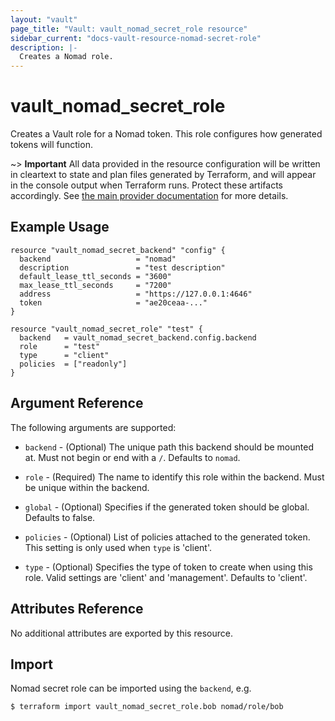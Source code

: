 ```yaml
---
layout: "vault"
page_title: "Vault: vault_nomad_secret_role resource"
sidebar_current: "docs-vault-resource-nomad-secret-role"
description: |-
  Creates a Nomad role.
---
```


# vault\_nomad\_secret\_role

Creates a Vault role for a Nomad token. This role configures how generated tokens 
will function.

~> **Important** All data provided in the resource configuration will be
written in cleartext to state and plan files generated by Terraform, and
will appear in the console output when Terraform runs. Protect these
artifacts accordingly. See
[the main provider documentation](../index.html)
for more details.

## Example Usage

```hcl
resource "vault_nomad_secret_backend" "config" {
  backend                   = "nomad"
  description               = "test description"
  default_lease_ttl_seconds = "3600"
  max_lease_ttl_seconds     = "7200"
  address                   = "https://127.0.0.1:4646"
  token                     = "ae20ceaa-..."
}

resource "vault_nomad_secret_role" "test" {
  backend   = vault_nomad_secret_backend.config.backend
  role      = "test"
  type      = "client"
  policies  = ["readonly"]
}
```

## Argument Reference

The following arguments are supported:

* `backend` - (Optional) The unique path this backend should be mounted at. Must
not begin or end with a `/`. Defaults to `nomad`.

* `role` - (Required) The name to identify this role within the backend.
Must be unique within the backend.

* `global` - (Optional) Specifies if the generated token should be global. Defaults to 
false.

* `policies` - (Optional) List of policies attached to the generated token. This setting is only used 
when `type` is 'client'.
  
* `type` - (Optional)  Specifies the type of token to create when using this role. Valid 
settings are 'client' and 'management'. Defaults to 'client'.



## Attributes Reference

No additional attributes are exported by this resource.

## Import

Nomad secret role can be imported using the `backend`, e.g.

```
$ terraform import vault_nomad_secret_role.bob nomad/role/bob
```
